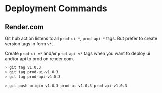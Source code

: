 # Deployment Commands

## Render.com

Git hub action listens to all `prod-ui-*`, `prod-api-*` tags.
But prefer to create version tags in form `v*`.

Create `prod-ui-v*` and/or `prod-api-v*` tags when you want to
deploy ui and/or api to prod on render.com.

```bash
> git tag v1.0.3
> git tag prod-ui-v1.0.3
> git tag prod-api-v1.0.3
```
```bash
> git push origin v1.0.3 prod-ui-v1.0.3 prod-api-v1.0.3
```